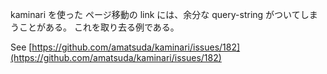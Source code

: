 
kaminari を使った ページ移動の link には、余分な query-string がついてしまうことがある。
これを取り去る例である。

See  [https://github.com/amatsuda/kaminari/issues/182](https://github.com/amatsuda/kaminari/issues/182)
